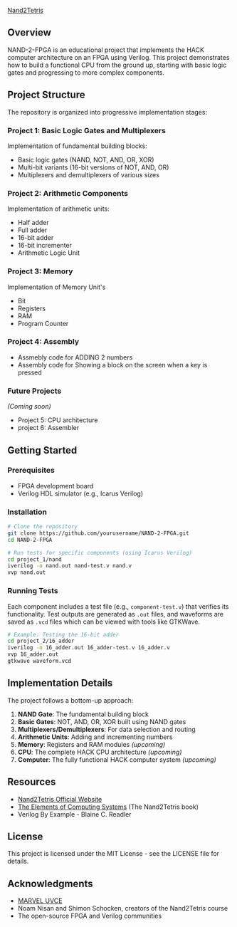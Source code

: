 


[Nand2Tetris](https://www.nand2tetris.org/)

## Overview

NAND-2-FPGA is an educational project that implements the HACK computer architecture on an FPGA using Verilog. This project demonstrates how to build a functional CPU from the ground up, starting with basic logic gates and progressing to more complex components.

## Project Structure

The repository is organized into progressive implementation stages:

### Project 1: Basic Logic Gates and Multiplexers

Implementation of fundamental building blocks:
- Basic logic gates (NAND, NOT, AND, OR, XOR)
- Multi-bit variants (16-bit versions of NOT, AND, OR)
- Multiplexers and demultiplexers of various sizes

### Project 2: Arithmetic Components

Implementation of arithmetic units:
- Half adder
- Full adder
- 16-bit adder
- 16-bit incrementer
- Arithmetic Logic Unit

### Project 3: Memory
Implementation of Memory Unit's 
- Bit 
- Registers
- RAM
- Program Counter

### Project 4: Assembly
- Assmebly code for ADDING 2 numbers
- Assembly code for Showing a block on the screen when a key is pressed

### Future Projects

_(Coming soon)_

- Project 5: CPU architecture
- project 6: Assembler

## Getting Started

### Prerequisites

- FPGA development board
- Verilog HDL simulator (e.g., Icarus Verilog)

### Installation

```bash
# Clone the repository
git clone https://github.com/yourusername/NAND-2-FPGA.git
cd NAND-2-FPGA

# Run tests for specific components (using Icarus Verilog)
cd project_1/nand
iverilog -o nand.out nand-test.v nand.v
vvp nand.out
```

### Running Tests

Each component includes a test file (e.g., `component-test.v`) that verifies its functionality. Test outputs are generated as `.out` files, and waveforms are saved as `.vcd` files which can be viewed with tools like GTKWave.

```bash
# Example: Testing the 16-bit adder
cd project_2/16_adder
iverilog -o 16_adder.out 16_adder-test.v 16_adder.v
vvp 16_adder.out
gtkwave waveform.vcd
```

## Implementation Details

The project follows a bottom-up approach:

1. **NAND Gate**: The fundamental building block
2. **Basic Gates**: NOT, AND, OR, XOR built using NAND gates
3. **Multiplexers/Demultiplexers**: For data selection and routing
4. **Arithmetic Units**: Adding and incrementing numbers
5. **Memory**: Registers and RAM modules _(upcoming)_
6. **CPU**: The complete HACK CPU architecture _(upcoming)_
7. **Computer**: The fully functional HACK computer system _(upcoming)_

## Resources

- [Nand2Tetris Official Website](https://www.nand2tetris.org/)
- [The Elements of Computing Systems](https://mitpress.mit.edu/books/elements-computing-systems-second-edition) (The Nand2Tetris book)
- Verilog By Example - Blaine C. Readler

## License 
This project is licensed under the MIT License - see the LICENSE file for details.

## Acknowledgments

- [MARVEL UVCE](https://hub.uvcemarvel.in/)
- Noam Nisan and Shimon Schocken, creators of the Nand2Tetris course
- The open-source FPGA and Verilog communities


